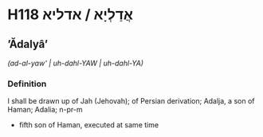 # H118 אֲדַלְיָא / אדליא

## ʼĂdalyâʼ

_(ad-al-yaw' | uh-dahl-YAW | uh-dahl-YA)_

### Definition

I shall be drawn up of Jah (Jehovah); of Persian derivation; Adalja, a son of Haman; Adalia; n-pr-m

- fifth son of Haman, executed at same time
